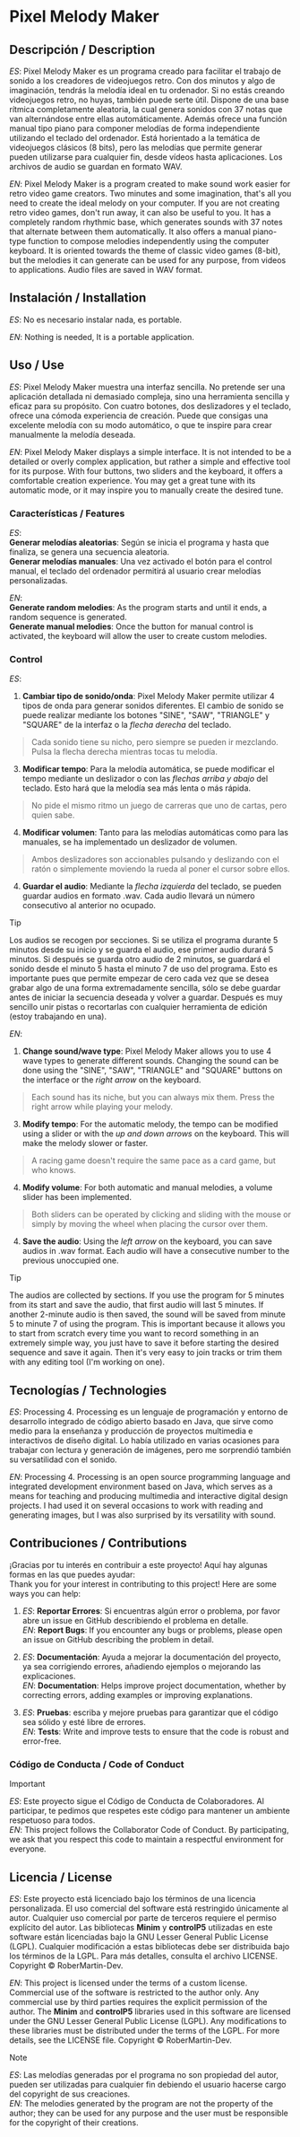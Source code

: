 # Pixel Melody Maker

## Descripción / Description
*ES*: Pixel Melody Maker es un programa creado para facilitar el trabajo de sonido a los creadores de videojuegos retro. Con dos minutos y algo de imaginación, tendrás la melodía ideal en tu ordenador. Si no estás creando videojuegos retro, no huyas, también puede serte útil. Dispone de una base rítmica completamente aleatoria, la cual genera sonidos con 37 notas que van alternándose entre ellas automáticamente. Además ofrece una función manual tipo piano para componer melodías de forma independiente utilizando el teclado del ordenador. Está horientado a la temática de videojuegos clásicos (8 bits), pero las melodías que permite generar pueden utilizarse para cualquier fin, desde vídeos hasta aplicaciones. Los archivos de audio se guardan en formato WAV.  
  
*EN*: Pixel Melody Maker is a program created to make sound work easier for retro video game creators. Two minutes and some imagination, that's all you need to create the ideal melody on your computer. If you are not creating retro video games, don't run away, it can also be useful to you. It has a completely random rhythmic base, which generates sounds with 37 notes that alternate between them automatically. It also offers a manual piano-type function to compose melodies independently using the computer keyboard. It is oriented towards the theme of classic video games (8-bit), but the melodies it can generate can be used for any purpose, from videos to applications. Audio files are saved in WAV format.

## Instalación / Installation
*ES*: No es necesario instalar nada, es portable.  
  
*EN*: Nothing is needed, It is a portable application.

## Uso / Use
*ES*: Pixel Melody Maker muestra una interfaz sencilla. No pretende ser una aplicación detallada ni demasiado compleja, sino una herramienta sencilla y eficaz para su propósito. Con cuatro botones, dos deslizadores y el teclado, ofrece una cómoda experiencia de creación. Puede que consigas una excelente melodía con su modo automático, o que te inspire para crear manualmente la melodía deseada.  
  
*EN*: Pixel Melody Maker displays a simple interface. It is not intended to be a detailed or overly complex application, but rather a simple and effective tool for its purpose. With four buttons, two sliders and the keyboard, it offers a comfortable creation experience. You may get a great tune with its automatic mode, or it may inspire you to manually create the desired tune.

### Características / Features
*ES*:  
**Generar melodías aleatorias**: Según se inicia el programa y hasta que finaliza, se genera una secuencia aleatoria.  
**Generar melodías manuales**: Una vez activado el botón para el control manual, el teclado del ordenador permitirá al usuario crear melodías personalizadas.  
  
*EN*:  
**Generate random melodies**: As the program starts and until it ends, a random sequence is generated.  
**Generate manual melodies**: Once the button for manual control is activated, the keyboard will allow the user to create custom melodies.

### Control
*ES*:
1. **Cambiar tipo de sonido/onda**: Pixel Melody Maker permite utilizar 4 tipos de onda para generar sonidos diferentes. El cambio de sonido se puede realizar mediante los botones "SINE", "SAW", "TRIANGLE" y "SQUARE" de la interfaz o la *flecha derecha* del teclado.
> Cada sonido tiene su nicho, pero siempre se pueden ir mezclando. Pulsa la flecha derecha mientras tocas tu melodía.
3. **Modificar tempo**: Para la melodía automática, se puede modificar el tempo mediante un deslizador o con las *flechas arriba y abajo* del teclado. Esto hará que la melodía sea más lenta o más rápida.
> No pide el mismo ritmo un juego de carreras que uno de cartas, pero quien sabe.
4. **Modificar volumen**: Tanto para las melodías automáticas como para las manuales, se ha implementado un deslizador de volumen.
> Ambos deslizadores son accionables pulsando y deslizando con el ratón o simplemente moviendo la rueda al poner el cursor sobre ellos.
4. **Guardar el audio**: Mediante la *flecha izquierda* del teclado, se pueden guardar audios en formato .wav. Cada audio llevará un número consecutivo al anterior no ocupado.
> [!TIP]
> Los audios se recogen por secciones. Si se utiliza el programa durante 5 minutos desde su inicio y se guarda el audio, ese primer audio durará 5 minutos. Si después se guarda otro audio de 2 minutos, se guardará el sonido desde el minuto 5 hasta el minuto 7 de uso del programa. Esto es importante pues que permite empezar de cero cada vez que se desea grabar algo de una forma extremadamente sencilla, sólo se debe guardar antes de iniciar la secuencia deseada y volver a guardar. Después es muy sencillo unir pistas o recortarlas con cualquier herramienta de edición (estoy trabajando en una).

*EN*:
1. **Change sound/wave type**: Pixel Melody Maker allows you to use 4 wave types to generate different sounds. Changing the sound can be done using the "SINE", "SAW", "TRIANGLE" and "SQUARE" buttons on the interface or the *right arrow* on the keyboard.
> Each sound has its niche, but you can always mix them. Press the right arrow while playing your melody.
3. **Modify tempo**: For the automatic melody, the tempo can be modified using a slider or with the *up and down arrows* on the keyboard. This will make the melody slower or faster.
> A racing game doesn't require the same pace as a card game, but who knows.
4. **Modify volume**: For both automatic and manual melodies, a volume slider has been implemented.
> Both sliders can be operated by clicking and sliding with the mouse or simply by moving the wheel when placing the cursor over them.
4. **Save the audio**: Using the *left arrow* on the keyboard, you can save audios in .wav format. Each audio will have a consecutive number to the previous unoccupied one.
> [!TIP]
> The audios are collected by sections. If you use the program for 5 minutes from its start and save the audio, that first audio will last 5 minutes. If another 2-minute audio is then saved, the sound will be saved from minute 5 to minute 7 of using the program. This is important because it allows you to start from scratch every time you want to record something in an extremely simple way, you just have to save it before starting the desired sequence and save it again. Then it's very easy to join tracks or trim them with any editing tool (I'm working on one).

## Tecnologías / Technologies
*ES*: Processing 4. Processing es un lenguaje de programación y entorno de desarrollo integrado de código abierto basado en Java, que sirve como medio para la enseñanza y producción de proyectos multimedia e interactivos de diseño digital. Lo había utilizado en varias ocasiones para trabajar con lectura y generación de imágenes, pero me sorprendió también su versatilidad con el sonido.  
  
*EN*: Processing 4. Processing is an open source programming language and integrated development environment based on Java, which serves as a means for teaching and producing multimedia and interactive digital design projects. I had used it on several occasions to work with reading and generating images, but I was also surprised by its versatility with sound.

## Contribuciones / Contributions
¡Gracias por tu interés en contribuir a este proyecto! Aquí hay algunas formas en las que puedes ayudar:  
Thank you for your interest in contributing to this project! Here are some ways you can help:

1. *ES*: **Reportar Errores**: Si encuentras algún error o problema, por favor abre un issue en GitHub describiendo el problema en detalle.  
*EN*: **Report Bugs**: If you encounter any bugs or problems, please open an issue on GitHub describing the problem in detail.

2. *ES*: **Documentación**: Ayuda a mejorar la documentación del proyecto, ya sea corrigiendo errores, añadiendo ejemplos o mejorando las explicaciones.  
*EN*: **Documentation**: Helps improve project documentation, whether by correcting errors, adding examples or improving explanations.

3. *ES*: **Pruebas**: escriba y mejore pruebas para garantizar que el código sea sólido y esté libre de errores.  
*EN*: **Tests**: Write and improve tests to ensure that the code is robust and error-free.

### Código de Conducta / Code of Conduct
> [!IMPORTANT] 
*ES*: Este proyecto sigue el Código de Conducta de Colaboradores. Al participar, te pedimos que respetes este código para mantener un ambiente respetuoso para todos.  
*EN*: This project follows the Collaborator Code of Conduct. By participating, we ask that you respect this code to maintain a respectful environment for everyone.

## Licencia / License
*ES*: Este proyecto está licenciado bajo los términos de una licencia personalizada. El uso comercial del software está restringido únicamente al autor. Cualquier uso comercial por parte de terceros requiere el permiso explícito del autor. Las bibliotecas **Minim** y **controlP5** utilizadas en este software están licenciadas bajo la GNU Lesser General Public License (LGPL). Cualquier modificación a estas bibliotecas debe ser distribuida bajo los términos de la LGPL. Para más detalles, consulta el archivo LICENSE. Copyright © RoberMartin-Dev.  
  
*EN*: This project is licensed under the terms of a custom license. Commercial use of the software is restricted to the author only. Any commercial use by third parties requires the explicit permission of the author. The **Minim** and **controlP5** libraries used in this software are licensed under the GNU Lesser General Public License (LGPL). Any modifications to these libraries must be distributed under the terms of the LGPL. For more details, see the LICENSE file. Copyright © RoberMartin-Dev.
> [!NOTE] 
> *ES*: Las melodías generadas por el programa no son propiedad del autor, pueden ser utilizadas para cualquier fin debiendo el usuario hacerse cargo del copyright de sus creaciones.  
  *EN*: The melodies generated by the program are not the property of the author; they can be used for any purpose and the user must be responsible for the copyright of their creations.
